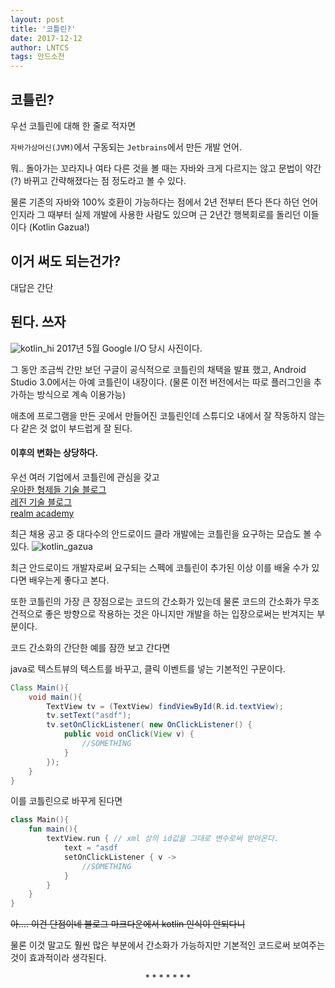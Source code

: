 ```yaml
---
layout: post
title: '코틀린?'
date: 2017-12-12
author: LNTCS
tags: 안드소전
---
```


## 코틀린?
우선 코틀린에 대해 한 줄로 적자면

`자바가상머신(JVM)`에서 구동되는 `Jetbrains`에서 만든 개발 언어.

뭐.. 돌아가는 꼬라지나 여타 다른 것을 볼 때는 자바와 크게 다르지는 않고 문법이 약간(?) 바뀌고 간략해졌다는 점 정도라고 볼 수 있다.

물론 기존의 자바와 100% 호환이 가능하다는 점에서 2년 전부터 뜬다 뜬다 하던 언어인지라 그 때부터 실제 개발에 사용한 사람도 있으며 근 2년간 행복회로를 돌리던 이들이다 (Kotlin Gazua!)

## 이거 써도 되는건가?

대답은 간단
## 된다. 쓰자

![kotlin_hi](http://do-you-know-yuna.kim/assets/img/171212/kotlin_hi.jpg)
2017년 5월 Google I/O 당시 사진이다.

그 동안 조금씩 간만 보던 구글이 공식적으로 코틀린의 채택을 발표 했고, Android Studio 3.0에서는 아예 코틀린이 내장이다.
(물론 이전 버전에서는 따로 플러그인을 추가하는 방식으로 계속 이용가능)

애초에 프로그램을 만든 곳에서 만들어진 코틀린인데 스튜디오 내에서 잘 작동하지 않는다 같은 것 없이 부드럽게 잘 된다.

#### 이후의 변화는 상당하다.
우선 여러 기업에서 코틀린에 관심을 갖고<br>
[우아한 형제들 기술 블로그](http://woowabros.github.io/experience/2017/07/18/introduction-to-kotlin-in-baeminfresh.html)<br>
[레진 기술 블로그](http://tech.lezhin.com/tags/kotlin/)<br>
[realm academy](https://academy.realm.io/kr/posts/kotlin-official-android-language/)

최근 채용 공고 중 대다수의 안드로이드 클라 개발에는 코틀린을 요구하는 모습도 볼 수 있다.
![kotlin_gazua](http://do-you-know-yuna.kim/assets/img/171212/gazua.png)

최근 안드로이드 개발자로써 요구되는 스펙에 코틀린이 추가된 이상 이를 배울 수가 있다면 배우는게 좋다고 본다.

또한 코틀린의 가장 큰 장점으로는 코드의 간소화가 있는데
물론 코드의 간소화가 무조건적으로 좋은 방향으로 작용하는 것은 아니지만 개발을 하는 입장으로써는 반겨지는 부분이다.

코드 간소화의 간단한 예를 잠깐 보고 간다면

java로 텍스트뷰의 텍스트를 바꾸고, 클릭 이벤트를 넣는 기본적인 구문이다.
```java
Class Main(){
	void main(){
		TextView tv = (TextView) findViewById(R.id.textView);
		tv.setText("asdf");
		tv.setOnClickListener( new OnClickListener() {
			public void onClick(View v) {
				//SOMETHING
			}
		});
	}
}
```
이를 코틀린으로 바꾸게 된다면
```kotlin
class Main(){
	fun main(){
		textView.run { // xml 상의 id값을 그대로 변수로써 받아온다.
			text = "asdf
			setOnClickListener { v -> 
				//SOMETHING
			}
		}
	}
}
```
~~아.... 이건 단점이네 블로그 마크다운에서 kotlin 인식이 안되다니~~

물론 이것 말고도 훨씬 많은 부분에서 간소화가 가능하지만 기본적인 코드로써 보여주는 것이 효과적이라 생각된다.

<center> * * * * * * * </center>